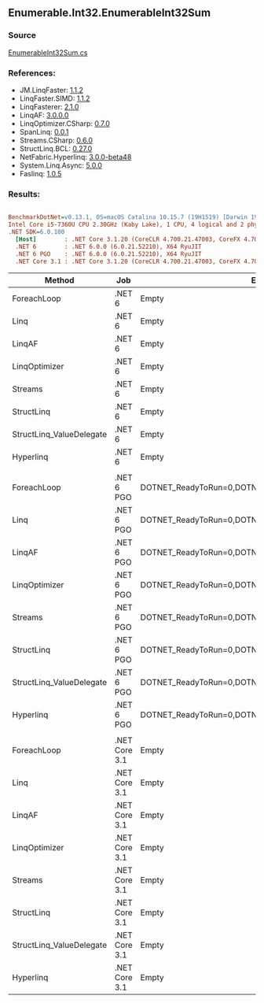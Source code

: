 ﻿## Enumerable.Int32.EnumerableInt32Sum

### Source
[EnumerableInt32Sum.cs](../LinqBenchmarks/Enumerable/Int32/EnumerableInt32Sum.cs)

### References:
- JM.LinqFaster: [1.1.2](https://www.nuget.org/packages/JM.LinqFaster/1.1.2)
- LinqFaster.SIMD: [1.1.2](https://www.nuget.org/packages/LinqFaster.SIMD/1.0.3)
- LinqFasterer: [2.1.0](https://www.nuget.org/packages/LinqFasterer/2.1.0)
- LinqAF: [3.0.0.0](https://www.nuget.org/packages/LinqAF/3.0.0.0)
- LinqOptimizer.CSharp: [0.7.0](https://www.nuget.org/packages/LinqOptimizer.CSharp/0.7.0)
- SpanLinq: [0.0.1](https://www.nuget.org/packages/SpanLinq/0.0.1)
- Streams.CSharp: [0.6.0](https://www.nuget.org/packages/Streams.CSharp/0.6.0)
- StructLinq.BCL: [0.27.0](https://www.nuget.org/packages/StructLinq/0.27.0)
- NetFabric.Hyperlinq: [3.0.0-beta48](https://www.nuget.org/packages/NetFabric.Hyperlinq/3.0.0-beta48)
- System.Linq.Async: [5.0.0](https://www.nuget.org/packages/System.Linq.Async/5.0.0)
- Faslinq: [1.0.5](https://www.nuget.org/packages/Faslinq/1.0.5)

### Results:
``` ini

BenchmarkDotNet=v0.13.1, OS=macOS Catalina 10.15.7 (19H1519) [Darwin 19.6.0]
Intel Core i5-7360U CPU 2.30GHz (Kaby Lake), 1 CPU, 4 logical and 2 physical cores
.NET SDK=6.0.100
  [Host]        : .NET Core 3.1.20 (CoreCLR 4.700.21.47003, CoreFX 4.700.21.47101), X64 RyuJIT
  .NET 6        : .NET 6.0.0 (6.0.21.52210), X64 RyuJIT
  .NET 6 PGO    : .NET 6.0.0 (6.0.21.52210), X64 RyuJIT
  .NET Core 3.1 : .NET Core 3.1.20 (CoreCLR 4.700.21.47003, CoreFX 4.700.21.47101), X64 RyuJIT


```
|                   Method |           Job |                                                EnvironmentVariables |       Runtime | Count |       Mean |   Error |  StdDev |        Ratio | RatioSD |  Gen 0 | Allocated |
|------------------------- |-------------- |-------------------------------------------------------------------- |-------------- |------ |-----------:|--------:|--------:|-------------:|--------:|-------:|----------:|
|              ForeachLoop |        .NET 6 |                                                               Empty |      .NET 6.0 |   100 |   558.0 ns | 0.84 ns | 0.70 ns |     baseline |         | 0.0191 |      40 B |
|                     Linq |        .NET 6 |                                                               Empty |      .NET 6.0 |   100 |   507.2 ns | 1.67 ns | 1.48 ns | 1.10x faster |   0.00x | 0.0191 |      40 B |
|                   LinqAF |        .NET 6 |                                                               Empty |      .NET 6.0 |   100 |   621.7 ns | 1.47 ns | 1.30 ns | 1.11x slower |   0.00x | 0.0191 |      40 B |
|            LinqOptimizer |        .NET 6 |                                                               Empty |      .NET 6.0 |   100 | 1,083.7 ns | 1.21 ns | 1.13 ns | 1.94x slower |   0.00x | 0.0305 |      64 B |
|                  Streams |        .NET 6 |                                                               Empty |      .NET 6.0 |   100 |   714.4 ns | 1.12 ns | 1.04 ns | 1.28x slower |   0.00x | 0.1183 |     248 B |
|               StructLinq |        .NET 6 |                                                               Empty |      .NET 6.0 |   100 |   601.5 ns | 3.11 ns | 2.60 ns | 1.08x slower |   0.01x | 0.0305 |      64 B |
| StructLinq_ValueDelegate |        .NET 6 |                                                               Empty |      .NET 6.0 |   100 |   585.7 ns | 0.50 ns | 0.42 ns | 1.05x slower |   0.00x | 0.0191 |      40 B |
|                Hyperlinq |        .NET 6 |                                                               Empty |      .NET 6.0 |   100 |   557.3 ns | 0.65 ns | 0.58 ns | 1.00x faster |   0.00x | 0.0191 |      40 B |
|                          |               |                                                                     |               |       |            |         |         |              |         |        |           |
|              ForeachLoop |    .NET 6 PGO | DOTNET_ReadyToRun=0,DOTNET_TC_QuickJitForLoops=1,DOTNET_TieredPGO=1 |      .NET 6.0 |   100 |   245.2 ns | 0.72 ns | 0.68 ns |     baseline |         | 0.0191 |      40 B |
|                     Linq |    .NET 6 PGO | DOTNET_ReadyToRun=0,DOTNET_TC_QuickJitForLoops=1,DOTNET_TieredPGO=1 |      .NET 6.0 |   100 |   272.3 ns | 0.28 ns | 0.25 ns | 1.11x slower |   0.00x | 0.0191 |      40 B |
|                   LinqAF |    .NET 6 PGO | DOTNET_ReadyToRun=0,DOTNET_TC_QuickJitForLoops=1,DOTNET_TieredPGO=1 |      .NET 6.0 |   100 |   310.1 ns | 0.90 ns | 0.80 ns | 1.26x slower |   0.01x | 0.0191 |      40 B |
|            LinqOptimizer |    .NET 6 PGO | DOTNET_ReadyToRun=0,DOTNET_TC_QuickJitForLoops=1,DOTNET_TieredPGO=1 |      .NET 6.0 |   100 | 1,018.4 ns | 2.93 ns | 2.45 ns | 4.15x slower |   0.01x | 0.0305 |      64 B |
|                  Streams |    .NET 6 PGO | DOTNET_ReadyToRun=0,DOTNET_TC_QuickJitForLoops=1,DOTNET_TieredPGO=1 |      .NET 6.0 |   100 |   436.5 ns | 0.28 ns | 0.22 ns | 1.78x slower |   0.01x | 0.1183 |     248 B |
|               StructLinq |    .NET 6 PGO | DOTNET_ReadyToRun=0,DOTNET_TC_QuickJitForLoops=1,DOTNET_TieredPGO=1 |      .NET 6.0 |   100 |   285.0 ns | 0.43 ns | 0.36 ns | 1.16x slower |   0.00x | 0.0305 |      64 B |
| StructLinq_ValueDelegate |    .NET 6 PGO | DOTNET_ReadyToRun=0,DOTNET_TC_QuickJitForLoops=1,DOTNET_TieredPGO=1 |      .NET 6.0 |   100 |   273.9 ns | 0.24 ns | 0.21 ns | 1.12x slower |   0.00x | 0.0191 |      40 B |
|                Hyperlinq |    .NET 6 PGO | DOTNET_ReadyToRun=0,DOTNET_TC_QuickJitForLoops=1,DOTNET_TieredPGO=1 |      .NET 6.0 |   100 |   245.3 ns | 0.49 ns | 0.46 ns | 1.00x slower |   0.00x | 0.0191 |      40 B |
|                          |               |                                                                     |               |       |            |         |         |              |         |        |           |
|              ForeachLoop | .NET Core 3.1 |                                                               Empty | .NET Core 3.1 |   100 |   619.5 ns | 2.29 ns | 1.91 ns |     baseline |         | 0.0191 |      40 B |
|                     Linq | .NET Core 3.1 |                                                               Empty | .NET Core 3.1 |   100 |   507.4 ns | 0.92 ns | 0.82 ns | 1.22x faster |   0.00x | 0.0191 |      40 B |
|                   LinqAF | .NET Core 3.1 |                                                               Empty | .NET Core 3.1 |   100 |   550.2 ns | 0.88 ns | 0.78 ns | 1.13x faster |   0.00x | 0.0191 |      40 B |
|            LinqOptimizer | .NET Core 3.1 |                                                               Empty | .NET Core 3.1 |   100 | 1,212.6 ns | 4.28 ns | 4.00 ns | 1.96x slower |   0.01x | 0.0458 |      96 B |
|                  Streams | .NET Core 3.1 |                                                               Empty | .NET Core 3.1 |   100 |   776.6 ns | 1.18 ns | 0.99 ns | 1.25x slower |   0.00x | 0.1183 |     248 B |
|               StructLinq | .NET Core 3.1 |                                                               Empty | .NET Core 3.1 |   100 |   636.4 ns | 1.60 ns | 1.34 ns | 1.03x slower |   0.00x | 0.0305 |      64 B |
| StructLinq_ValueDelegate | .NET Core 3.1 |                                                               Empty | .NET Core 3.1 |   100 |   646.8 ns | 0.94 ns | 0.83 ns | 1.04x slower |   0.00x | 0.0191 |      40 B |
|                Hyperlinq | .NET Core 3.1 |                                                               Empty | .NET Core 3.1 |   100 |   742.8 ns | 0.58 ns | 0.52 ns | 1.20x slower |   0.00x | 0.0191 |      40 B |
